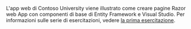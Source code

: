 L'app web di Contoso University viene illustrato come creare pagine Razor web App con componenti di base di Entity Framework e Visual Studio. Per informazioni sulle serie di esercitazioni, vedere [la prima esercitazione](xref:data/ef-rp/intro).